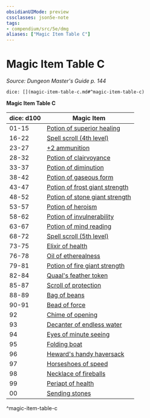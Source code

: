 ```yaml
---
obsidianUIMode: preview
cssclasses: json5e-note
tags:
- compendium/src/5e/dmg
aliases: ["Magic Item Table C"]
---
```

# Magic Item Table C
*Source: Dungeon Master's Guide p. 144* 

`dice: [](magic-item-table-c.md#^magic-item-table-c)`

**Magic Item Table C**

| dice: d100 | Magic Item |
|------------|------------|
| 01-15 | [Potion of superior healing](/compendium/items/potion-of-superior-healing.md) |
| 16-22 | [Spell scroll (4th level)](/compendium/items/spell-scroll-4th-level.md) |
| 23-27 | [+2 ammunition](/compendium/items/2-ammunition.md) |
| 28-32 | [Potion of clairvoyance](/compendium/items/potion-of-clairvoyance.md) |
| 33-37 | [Potion of diminution](/compendium/items/potion-of-diminution.md) |
| 38-42 | [Potion of gaseous form](/compendium/items/potion-of-gaseous-form.md) |
| 43-47 | [Potion of frost giant strength](/compendium/items/potion-of-frost-giant-strength.md) |
| 48-52 | [Potion of stone giant strength](/compendium/items/potion-of-stone-giant-strength.md) |
| 53-57 | [Potion of heroism](/compendium/items/potion-of-heroism.md) |
| 58-62 | [Potion of invulnerability](/compendium/items/potion-of-invulnerability.md) |
| 63-67 | [Potion of mind reading](/compendium/items/potion-of-mind-reading.md) |
| 68-72 | [Spell scroll (5th level)](/compendium/items/spell-scroll-5th-level.md) |
| 73-75 | [Elixir of health](/compendium/items/elixir-of-health.md) |
| 76-78 | [Oil of etherealness](/compendium/items/oil-of-etherealness.md) |
| 79-81 | [Potion of fire giant strength](/compendium/items/potion-of-fire-giant-strength.md) |
| 82-84 | [Quaal's feather token](/compendium/items/quaals-feather-token.md) |
| 85-87 | [Scroll of protection](/compendium/items/scroll-of-protection.md) |
| 88-89 | [Bag of beans](/compendium/items/bag-of-beans.md) |
| 90-91 | [Bead of force](/compendium/items/bead-of-force.md) |
| 92 | [Chime of opening](/compendium/items/chime-of-opening.md) |
| 93 | [Decanter of endless water](/compendium/items/decanter-of-endless-water.md) |
| 94 | [Eyes of minute seeing](/compendium/items/eyes-of-minute-seeing.md) |
| 95 | [Folding boat](/compendium/items/folding-boat.md) |
| 96 | [Heward's handy haversack](/compendium/items/hewards-handy-haversack.md) |
| 97 | [Horseshoes of speed](/compendium/items/horseshoes-of-speed.md) |
| 98 | [Necklace of fireballs](/compendium/items/necklace-of-fireballs.md) |
| 99 | [Periapt of health](/compendium/items/periapt-of-health.md) |
| 00 | [Sending stones](/compendium/items/sending-stones.md) |
^magic-item-table-c